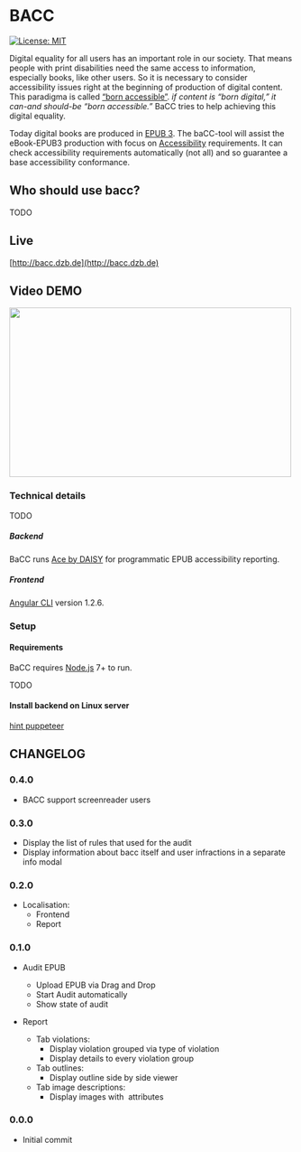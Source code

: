 # BACC
[![License: MIT](https://img.shields.io/badge/License-MIT-yellow.svg)](https://opensource.org/licenses/MIT)

Digital equality for all users has an important role in our society. That means people with print disabilities need the same access to information, especially books, like other users. So it is necessary to consider accessibility issues right at the beginning of production of digital content. This paradigma is called [“born accessible”](https://www.benetech.org/our-programs/literacy/born-accessible/). *if content is “born digital,” it can-and should-be “born accessible.”*
BaCC tries to help achieving this digital equality. 

Today digital books are produced in [EPUB 3](http://idpf.org/epub/30). The baCC-tool will assist the eBook-EPUB3 production with focus on [Accessibility](http://www.idpf.org/epub/a11y/accessibility.html) requirements. It can check accessibility requirements automatically (not all) and so guarantee a base accessibility conformance.     

## Who should use bacc?

TODO

## Live 

[http://bacc.dzb.de](http://bacc.dzb.de)

[]([bacc](http://ec2-18-220-212-194.us-east-2.compute.amazonaws.com))

## Video DEMO

[<img src="https://i.ytimg.com/vi/aB0DnRetbzE/maxresdefault.jpg" height="300px" width="500px" >](https://www.youtube.com/embed/aB0DnRetbzE?rel=0&autoplay=1 "Demo")

### Technical details
TODO
##### Backend
BaCC runs [Ace by DAISY](https://github.com/daisy/ace-core) for programmatic EPUB accessibility reporting.
 
##### Frontend
[Angular CLI](https://github.com/angular/angular-cli) version 1.2.6.

### Setup
#### Requirements
BaCC requires [Node.js](https://nodejs.org/en/) 7+ to run.

TODO

#### Install backend on Linux server 
[hint puppeteer](https://github.com/GoogleChrome/puppeteer/issues/404
)


## CHANGELOG 

### 0.4.0

* BACC support screenreader users 


### 0.3.0

* Display the list of rules that used for the audit
* Display information about bacc itself and user infractions in a separate info modal  

### 0.2.0

* Localisation:
  + Frontend 
  + Report 

### 0.1.0

* Audit EPUB 
  + Upload EPUB via Drag and Drop 
  + Start Audit automatically
  + Show state of audit 
  
* Report
  + Tab violations: 
    - Display violation grouped via type of violation
    - Display details to every violation group
  + Tab outlines: 
    - Display outline side by side viewer
  + Tab image descriptions:
    - Display images with <img> attributes    
     
### 0.0.0
* Initial commit
